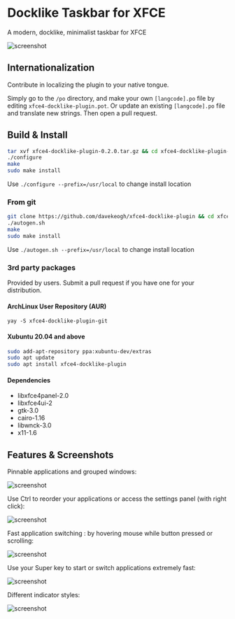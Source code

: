 # Docklike Taskbar for XFCE

A modern, docklike, minimalist taskbar for XFCE

![screenshot](https://i.imgur.com/b4qDHCB.jpg)

## Internationalization

Contribute in localizing the plugin to your native tongue.

Simply go to the ```/po``` directory, and make your own ```[langcode].po``` file by editing ```xfce4-docklike-plugin.pot```. Or update an existing ```[langcode].po``` file and translate new strings. Then open a pull request.

## Build & Install

```bash
tar xvf xfce4-docklike-plugin-0.2.0.tar.gz && cd xfce4-docklike-plugin-0.2.0
./configure
make
sudo make install
```

Use `./configure --prefix=/usr/local` to change install location

### From git

```bash
git clone https://github.com/davekeogh/xfce4-docklike-plugin && cd xfce4-docklike-plugin
./autogen.sh
make
sudo make install
```

Use `./autogen.sh --prefix=/usr/local` to change install location

### 3rd party packages

Provided by users. Submit a pull request if you have one for your distribution.

#### ArchLinux User Repository (AUR)

`yay -S xfce4-docklike-plugin-git`

#### Xubuntu 20.04 and above

```bash
sudo add-apt-repository ppa:xubuntu-dev/extras
sudo apt update
sudo apt install xfce4-docklike-plugin
```

#### Dependencies

+ libxfce4panel-2.0
+ libxfce4ui-2
+ gtk-3.0
+ cairo-1.16
+ libwnck-3.0
+ x11-1.6

## Features & Screenshots

Pinnable applications and grouped windows:

![screenshot](https://i.imgur.com/O0nvthj.jpg)

Use Ctrl to reorder your applications or access the settings panel (with right click):

![screenshot](https://i.imgur.com/CUFp6QP.jpg)

Fast application switching : by hovering mouse while button pressed or scrolling:

![screenshot](https://i.imgur.com/bpR1E6j.jpg)

Use your Super key to start or switch applications extremely fast:

![screenshot](https://i.imgur.com/OykcJlT.png)

Different indicator styles:

![screenshot](https://i.imgur.com/9nWqkCG.jpg)

